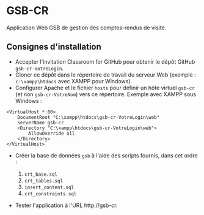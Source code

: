 # GSB-CR

Application Web GSB de gestion des comptes-rendus de visite.

## Consignes d'installation

* Accepter l'invitation Classroom for GitHub pour obtenir le dépôt GitHub `gsb-cr-VotreLogin`.
* Cloner ce dépôt dans le répertoire de travail du serveur Web (exemple : `c:\xampp\htdocs` avec XAMPP pour Windows).
* Configurer Apache et le fichier `hosts` pour définir un hôte virtuel `gsb-cr` (et non `gsb-cr-VotreNom`) vers ce répertoire. Exemple avec XAMPP sous Windows :

```
<VirtualHost *:80>
    DocumentRoot "C:\xampp\htdocs\gsb-cr-VotreLogin\web"
    ServerName gsb-cr
    <Directory "C:\xampp\htdocs\gsb-cr-VotreLogin\web">
        AllowOverride all
    </Directory>
</VirtualHost>
```

* Créer la base de données `gsb` à l'aide des scripts fournis, dans cet ordre :
    1. `crt_base.sql`
    2. `crt_tables.sql`
    3. `insert_content.sql`
    4. `crt_constraints.sql`

* Tester l'application à l'URL http://gsb-cr.




